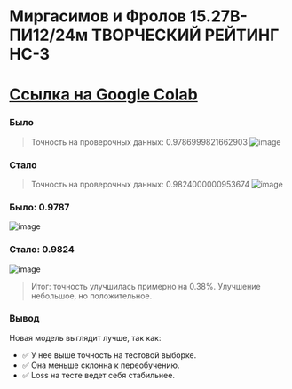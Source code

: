 # Миргасимов и Фролов 15.27В-ПИ12/24м ТВОРЧЕСКИЙ РЕЙТИНГ НС-3
# [Ссылка на Google Colab](https://colab.research.google.com/drive/1HmZOucQqlpSuVmqQRNPA2PGlQg4vK_lE)
### Было
> Точность на проверочных данных:  0.9786999821662903
> ![image](https://github.com/user-attachments/assets/89f80b66-7ee9-4274-886b-1ba7c8e491b8)
### Стало
> Точность на проверочных данных: 0.9824000000953674
![image](https://github.com/user-attachments/assets/2f1a2abc-48bd-471f-a135-a4194f9cf1d8)


### Было: 0.9787
![image](https://github.com/user-attachments/assets/a2003a7b-d24d-493a-a02f-49a52503f7d2)


### Стало: 0.9824
![image](https://github.com/user-attachments/assets/65c11db5-291d-4b63-94ce-b29a4591581d)


> Итог: точность улучшилась примерно на 0.38%.
> Улучшение небольшое, но положительное.
### Вывод
Новая модель выглядит лучше, так как:
- ✅ У нее выше точность на тестовой выборке.
- ✅ Она меньше склонна к переобучению.
- ✅ Loss на тесте ведет себя стабильнее.
 
